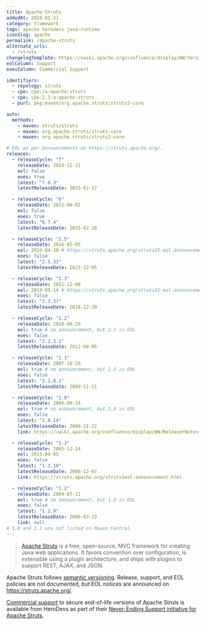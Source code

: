 ```yaml
---
title: Apache Struts
addedAt: 2024-01-21
category: framework
tags: apache herodevs java-runtime
iconSlug: apache
permalink: /apache-struts
alternate_urls:
  - /struts
changelogTemplate: https://cwiki.apache.org/confluence/display/WW/Version+Notes+__LATEST__
eolColumn: Support
eoesColumn: Commercial Support

identifiers:
  - repology: struts
  - cpe: cpe:/a:apache:struts
  - cpe: cpe:2.3:a:apache:struts
  - purl: pkg:maven/org.apache.struts/struts2-core

auto:
  methods:
    - maven: struts/struts
    - maven: org.apache.struts/struts-core
    - maven: org.apache.struts/struts2-core

# EOL as per announcements on https://struts.apache.org/.
releases:
  - releaseCycle: "7"
    releaseDate: 2024-12-11
    eol: false
    eoes: true
    latest: "7.0.3"
    latestReleaseDate: 2025-02-17

  - releaseCycle: "6"
    releaseDate: 2022-06-02
    eol: false
    eoes: true
    latest: "6.7.4"
    latestReleaseDate: 2025-02-20

  - releaseCycle: "2.5"
    releaseDate: 2016-05-05
    eol: 2024-04-30 # https://struts.apache.org/struts25-eol-announcement
    eoes: false
    latest: "2.5.33"
    latestReleaseDate: 2023-12-05

  - releaseCycle: "2.3"
    releaseDate: 2011-12-08
    eol: 2019-05-14 # https://struts.apache.org/struts23-eol-announcement
    eoes: false
    latest: "2.3.37"
    latestReleaseDate: 2018-12-30

  - releaseCycle: "2.2"
    releaseDate: 2010-06-29
    eol: true # no announcement, but 2.3 is EOL
    eoes: false
    latest: "2.2.3.1"
    latestReleaseDate: 2011-09-05

  - releaseCycle: "2.1"
    releaseDate: 2007-10-29
    eol: true # no announcement, but 2.3 is EOL
    eoes: false
    latest: "2.1.8.1"
    latestReleaseDate: 2009-11-11

  - releaseCycle: "2.0"
    releaseDate: 2006-09-24
    eol: true # no announcement, but 2.3 is EOL
    eoes: false
    latest: "2.0.14"
    latestReleaseDate: 2008-11-22
    link: https://cwiki.apache.org/confluence/display/WW/Release+Notes+__LATEST__

  - releaseCycle: "1.3"
    releaseDate: 2005-12-14
    eol: 2013-04-05
    eoes: false
    latest: "1.3.10"
    latestReleaseDate: 2008-12-07
    link: https://struts.apache.org/struts1eol-announcement.html

  - releaseCycle: "1.2"
    releaseDate: 2004-07-11
    eol: true # no announcement, but 1.3 is EOL
    eoes: false
    latest: "1.2.9"
    latestReleaseDate: 2006-03-23
    link: null
# 1.0 and 1.1 are not listed on Maven Central.
---
```


> [Apache Struts](https://struts.apache.org/) is a free, open-source, MVC framework for creating
> Java web applications. It favors convention over configuration, is extensible using a plugin
> architecture, and ships with plugins to support REST, AJAX, and JSON.

Apache Struts follows [semantic versioning](https://semver.org). Release, support, and EOL policies
are not documented, but EOL notices are announced on <https://struts.apache.org/>.

[Commercial support](https://struts.apache.org/commercial-support.html) to secure end-of-life versions of Apache Struts is available from HeroDevs
as part of their [Never-Ending Support initiative for Apache Struts](https://www.herodevs.com/support/struts-nes).
